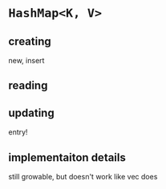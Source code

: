# `HashMap<K, V>`

## creating

new, insert

## reading

## updating

entry!

## implementaiton details

still growable, but doesn't work like vec does
